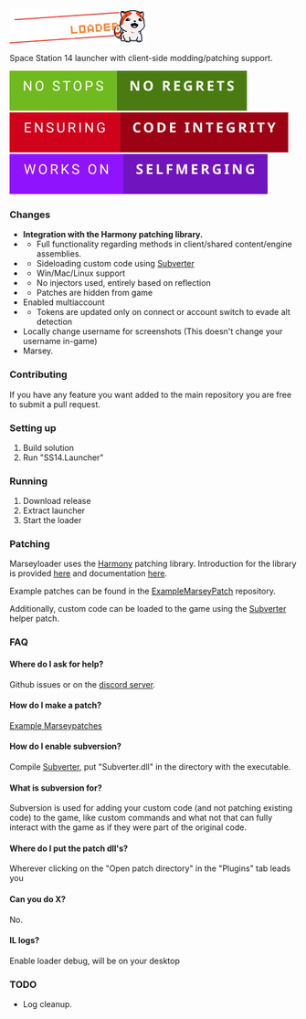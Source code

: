 ![# Marseyloader](SS14.Launcher/Assets/logo-long.png)

Space Station 14 launcher with client-side modding/patching support.

![# badge](Assets/README/no-stops-no-regrets.svg)
![# badge](Assets/README/ensuring-code-integrity.svg)
![# badge](Assets/README/works-on-selfmerging.svg)

### Changes

* **Integration with the Harmony patching library.**
* * Full functionality regarding methods in client/shared content/engine assemblies.
* * Sideloading custom code using [Subverter](https://github.com/Subversionary/Subverter)
* * Win/Mac/Linux support
* * No injectors used, entirely based on reflection
* * Patches are hidden from game
* Enabled multiaccount
* * Tokens are updated only on connect or account switch to evade alt detection
* Locally change username for screenshots (This doesn't change your username in-game)
* Marsey.

### Contributing
If you have any feature you want added to the main repository you are free to submit a pull request.

### Setting up
1. Build solution
2. Run "SS14.Launcher"

### Running
1. Download release
2. Extract launcher
3. Start the loader

### Patching
Marseyloader uses the [Harmony](https://github.com/pardeike/Harmony) patching library. Introduction for the library is provided [here](https://harmony.pardeike.net/) and documentation [here](https://harmony.pardeike.net/articles/intro.html).

Example patches can be found in the [ExampleMarseyPatch](https://github.com/ValidHunters/ExampleMarseyPatch) repository.

Additionally, custom code can be loaded to the game using the [Subverter](https://github.com/Subversionary/Subverter) helper patch.

### FAQ

#### Where do I ask for help?

Github issues or on the [discord server](https://discord.gg/5RjbK7EzEm).

#### How do I make a patch?
[Example Marseypatches](https://github.com/ValidHunters/ExampleMarseyPatch)

#### How do I enable subversion?
Compile [Subverter](https://github.com/Subversionary/Subverter), put "Subverter.dll" in the directory with the executable.

#### What is subversion for?
Subversion is used for adding your custom code (and not patching existing code) to the game, like custom commands and what not that can fully interact with the game as if they were part of the original code.

#### Where do I put the patch dll's?
Wherever clicking on the "Open patch directory" in the "Plugins" tab leads you

#### Can you do X?
No.

#### IL logs?
Enable loader debug, will be on your desktop

### TODO
* Log cleanup.

